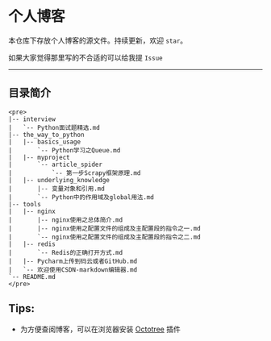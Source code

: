 # 个人博客

本仓库下存放个人博客的源文件。持续更新，欢迎 `star`。

如果大家觉得那里写的不合适的可以给我提 `Issue`

---

## 目录简介

```
<pre>
|-- interview
|   `-- Python面试题精选.md
|-- the_way_to_python
|   |-- basics_usage
|       `-- Python学习之Queue.md
|   |-- myproject
|       `-- article_spider
|           `-- 第一步Scrapy框架原理.md
|   |-- underlying_knowledge
|       |-- 变量对象和引用.md
|       `-- Python中的作用域及global用法.md
|-- tools
|   |-- nginx
|   	|-- nginx使用之总体简介.md
|		|-- nginx使用之配置文件的组成及主配置段的指令之一.md
|		`-- nginx使用之配置文件的组成及主配置段的指令之二.md
|	|-- redis
|		`-- Redis的正确打开方式.md
|   |-- Pycharm上传到码云或者GitHub.md
|   `-- 欢迎使用CSDN-markdown编辑器.md
`-- README.md
</pre>

```
## Tips:

- 为方便查阅博客，可以在浏览器安装 [Octotree](https://github.com/buunguyen/octotree) 插件
